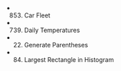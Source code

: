 - 853. Car Fleet
- 739. Daily Temperatures
- 22. Generate Parentheses
- 84. Largest Rectangle in Histogram
